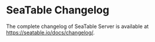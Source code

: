# SeaTable Changelog

The complete changelog of SeaTable Server is available at <https://seatable.io/docs/changelog/>.
